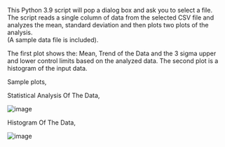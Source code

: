 This Python 3.9 script will pop a dialog box and ask you to select a file.  
The script reads a single column of data from the selected CSV file and   
analyzes the mean, standard deviation and then plots two plots of the analysis.  
(A sample data file is included).  
  
The first plot shows the: Mean, Trend of the Data and the 3 sigma upper and lower control limits based on the analyzed data.
The second plot is a histogram of the input data.

Sample plots,  

Statistical Analysis Of The Data,

![image]()  
  
    
    
Histogram Of The Data,  
  
![image]()  


